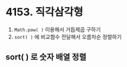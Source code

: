 # 4153. 직각삼각형

1. `Math.pow( )` 이용해서 거듭제곱 구하기
2. `sort( )` 에 비교함수 전달해서 오름차순 정렬하기

## sort( ) 로 숫자 배열 정렬



